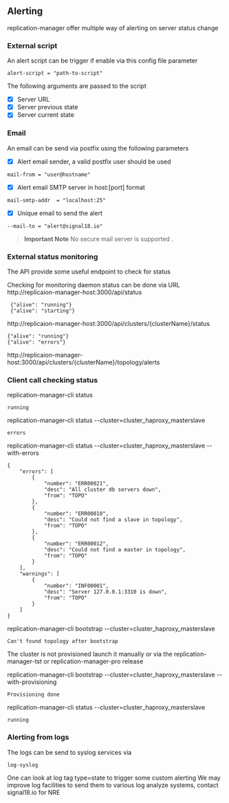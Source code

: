 ## Alerting

replication-manager offer multiple way of alerting on server status change


### External script

An alert script can be trigger if enable via this config file parameter
```
alert-script = "path-to-script"
```
The following arguments are passed to the script

- [x] Server URL
- [x] Server previous state
- [x] Server current state

### Email

An email can be send via postfix using the following parameters

- [x] Alert email sender, a valid postfix user should be used
```
mail-from = "user@hostname"                              
```

- [x] Alert email SMTP server in host:[port] format
```
mail-smtp-addr  = "localhost:25"
```

- [x] Unique email to send the alert  
```
--mail-to = "alert@signal18.io"
```

>__Important Note__ No secure mail server is supported .

### External status monitoring

The API provide some useful endpoint to check for status

Checking for monitoring daemon status can be done via URL     
http://replicaion-manager-host:3000/api/status
```
 {"alive": "running"}
 {"alive": "starting"}
```

http://replicaion-manager-host:3000/api/clusters/{clusterName}/status

```
{"alive": "running"}
{"alive": "errors"}
```
http://replicaion-manager-host:3000/api/clusters/{clusterName}/topology/alerts

### Client call checking status  

replication-manager-cli status  
```
running
```
replication-manager-cli status  --cluster=cluster_haproxy_masterslave
```
errors
```

replication-manager-cli status  --cluster=cluster_haproxy_masterslave --with-errors
```
{
	"errors": [
		{
			"number": "ERR00021",
			"desc": "All cluster db servers down",
			"from": "TOPO"
		},
		{
			"number": "ERR00010",
			"desc": "Could not find a slave in topology",
			"from": "TOPO"
		},
		{
			"number": "ERR00012",
			"desc": "Could not find a master in topology",
			"from": "TOPO"
		}
	],
	"warnings": [
		{
			"number": "INF00001",
			"desc": "Server 127.0.0.1:3310 is down",
			"from": "TOPO"
		}
	]
}
```

replication-manager-cli bootstrap  --cluster=cluster_haproxy_masterslave
```
Can't found topology after bootstrap
```

The cluster is not provisioned  launch it manually or via the replication-manager-tst or replication-manager-pro release

replication-manager-cli bootstrap  --cluster=cluster_haproxy_masterslave --with-provisioning
```
Provisioning done
```
replication-manager-cli status  --cluster=cluster_haproxy_masterslave
```
running
```

### Alerting from logs

The logs can be send to syslog services via
```
log-syslog
```
One can look at log tag type=state to trigger some custom alerting
We may improve log facilities to send them to various log analyze systems, contact signal18.io for NRE
